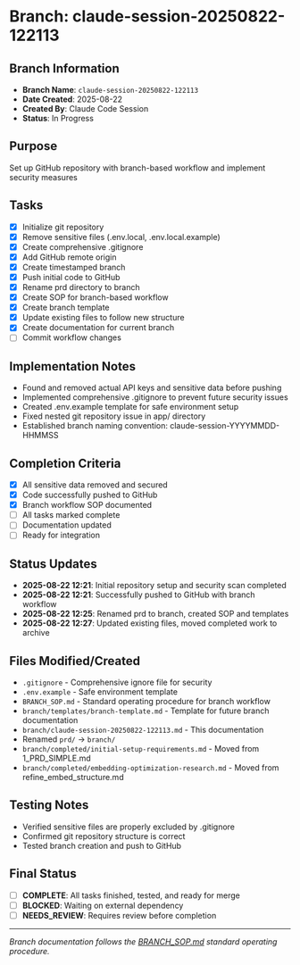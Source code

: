 # Branch: claude-session-20250822-122113

## Branch Information
- **Branch Name**: `claude-session-20250822-122113`
- **Date Created**: 2025-08-22
- **Created By**: Claude Code Session
- **Status**: In Progress

## Purpose
Set up GitHub repository with branch-based workflow and implement security measures

## Tasks
- [x] Initialize git repository
- [x] Remove sensitive files (.env.local, .env.local.example)
- [x] Create comprehensive .gitignore
- [x] Add GitHub remote origin
- [x] Create timestamped branch
- [x] Push initial code to GitHub
- [x] Rename prd directory to branch
- [x] Create SOP for branch-based workflow
- [x] Create branch template
- [x] Update existing files to follow new structure
- [x] Create documentation for current branch
- [ ] Commit workflow changes

## Implementation Notes
- Found and removed actual API keys and sensitive data before pushing
- Implemented comprehensive .gitignore to prevent future security issues
- Created .env.example template for safe environment setup
- Fixed nested git repository issue in app/ directory
- Established branch naming convention: claude-session-YYYYMMDD-HHMMSS

## Completion Criteria
- [x] All sensitive data removed and secured
- [x] Code successfully pushed to GitHub
- [x] Branch workflow SOP documented
- [ ] All tasks marked complete
- [ ] Documentation updated
- [ ] Ready for integration

## Status Updates
- **2025-08-22 12:21**: Initial repository setup and security scan completed
- **2025-08-22 12:21**: Successfully pushed to GitHub with branch workflow
- **2025-08-22 12:25**: Renamed prd to branch, created SOP and templates
- **2025-08-22 12:27**: Updated existing files, moved completed work to archive

## Files Modified/Created
- `.gitignore` - Comprehensive ignore file for security
- `.env.example` - Safe environment template
- `BRANCH_SOP.md` - Standard operating procedure for branch workflow
- `branch/templates/branch-template.md` - Template for future branch documentation
- `branch/claude-session-20250822-122113.md` - This documentation
- Renamed `prd/` → `branch/`
- `branch/completed/initial-setup-requirements.md` - Moved from 1_PRD_SIMPLE.md
- `branch/completed/embedding-optimization-research.md` - Moved from refine_embed_structure.md

## Testing Notes
- Verified sensitive files are properly excluded by .gitignore
- Confirmed git repository structure is correct
- Tested branch creation and push to GitHub

## Final Status
- [ ] **COMPLETE**: All tasks finished, tested, and ready for merge
- [ ] **BLOCKED**: Waiting on external dependency
- [ ] **NEEDS_REVIEW**: Requires review before completion

---
*Branch documentation follows the [BRANCH_SOP.md](../BRANCH_SOP.md) standard operating procedure.*